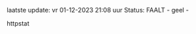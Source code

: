 laatste update: 
vr 01-12-2023 21:08   uur 
Status: FAALT - geel - 
<div class="service Y">httpstat</div>